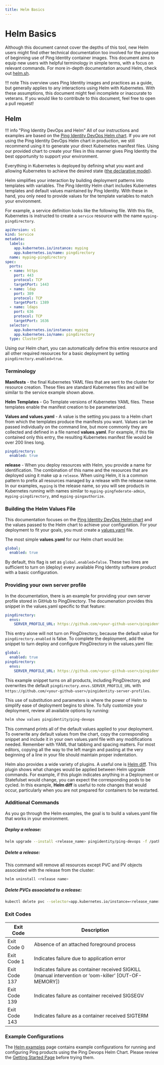 ```yaml
---
title: Helm Basics
---
```


# Helm Basics

Although this document cannot cover the depths of this tool, new Helm users might find other technical documentation too involved for the purpose of beginning use of Ping Identity container images. This document aims to equip new users with helpful terminology in simple terms, with a focus on relevant commands. For more in-depth documentation around Helm, check out [helm.sh](https://helm.sh).

!!! note
    This overview uses Ping Identity images and practices as a guide, but generally applies to any interactions using Helm with Kubernetes. With these assumptions, this document might feel incomplete or inaccurate to veterans. If you would like to contribute to this document, feel free to open a pull request!

## Helm

!!! info "Ping Identity DevOps and Helm"
    All of our instructions and examples are based on the [Ping Identity DevOps Helm chart](https://helm.pingidentity.com). If you are not using the Ping Identity DevOps Helm chart in production, we still recommend using it to generate your direct Kubernetes manifest files. Using our provided chart to create your files in this manner gives Ping Identity the best opportunity to support your environment.

Everything in Kubernetes is deployed by defining what you want and allowing Kubernetes to achieve the desired state ([the declarative model](https://kubernetes.io/docs/tasks/manage-kubernetes-objects/declarative-config/)).

Helm simplifies your interaction by building deployment patterns into templates with variables. The Ping Identity Helm chart includes Kubernetes templates and default values maintained by Ping Identity. With these in hand, you only need to provide values for the template variables to match your environment.

For example, a service definition looks like the following file. With this file, Kubernetes is instructed to create a `service` resource with the name `myping-pingdirectory`.

```yaml
apiVersion: v1
kind: Service
metadata:
  labels:
    app.kubernetes.io/instance: myping
    app.kubernetes.io/name: pingdirectory
  name: myping-pingdirectory
spec:
  ports:
  - name: https
    port: 443
    protocol: TCP
    targetPort: 1443
  - name: ldap
    port: 389
    protocol: TCP
    targetPort: 1389
  - name: ldaps
    port: 636
    protocol: TCP
    targetPort: 1636
  selector:
    app.kubernetes.io/instance: myping
    app.kubernetes.io/name: pingdirectory
  type: ClusterIP
```

Using our Helm chart, you can automatically define this entire resource and all other required resources for a basic deployment by setting `pingdirectory.enabled=true`.

### Terminology

**Manifests** - the final Kubernetes YAML files that are sent to the cluster for resource creation. These files are standard Kubernetes files and will be similar to the service example shown above.

**Helm Templates** - Go Template versions of Kubernetes YAML files. These templates enable the manifest creation to be parameterized.

**Values and values.yaml** - A value is the setting you pass to a Helm chart from which the templates produce the manifests you want. Values can be passed individually on the command line, but more commonly they are collected and defined in a file named **values.yaml**. For example, if this file contained only this entry, the resulting Kubernetes manifest file would be over 200 lines long.


  ```yaml
  pingdirectory:
    enabled: true
  ```

**release** - When you deploy resources with Helm, you provide a name for identification. The combination of this name and the resources that are deployed using it make up a `release`. When using Helm, it is a common pattern to prefix all resources managed by a release with the release name. In our examples, `myping` is the release name, so you will see products in Kubernetes running with names similar to `myping-pingfederate-admin`, `myping-pingdirectory`, and `myping-pingauthorize`.

### Building the Helm Values File

This documentation focuses on the [Ping Identity DevOps Helm chart](https://github.com/pingidentity/helm-charts) and the values passed to the Helm chart to achieve your configuration. For your deployment to fit your goals, you must create a [values.yaml](https://helm.sh/docs/chart_template_guide/values_files/) file.

The most simple **values.yaml** for our Helm chart would be:

```yaml
global:
  enabled: true
```

By default, this flag is set as `global.enabled=false`. These two lines are sufficient to turn on (deploy) every available Ping Identity software product with a basic configuration.

### Providing your own server profile

In the documentation, there is an example for providing your own server profile stored in GitHub to PingDirectory.  The documenation provides this snippet in the values.yaml specific to that feature:

```yaml
pingdirectory:
  envs:
    SERVER_PROFILE_URL: https://github.com/<your-github-user>/pingidentity-server-profiles
```

This entry alone will not turn on PingDirectory, because the default value for `pingdirectory.enabled` is false. To complete the deployment, add the snippet to turn deploy and configure PingDirectory in the values.yaml file:

```yaml
global:
  enabled: true
pingdirectory:
  envs:
    SERVER_PROFILE_URL: https://github.com/<your-github-user>/pingidentity-server-profiles
```

This example snippet turns on all products, including PingDirectory, and overwrites the default `pingdirectory.envs.SERVER_PROFILE_URL` with `https://github.com/<your-github-user>/pingidentity-server-profiles`.

This use of substitution and parameters is where the power of Helm to simplify ease of deployment begins to shine. To fully customize your deployment, review all available options by running:

  ```sh
  helm show values pingidentity/ping-devops
  ```

This command prints all of the default values applied to your deployment. To overwrite any default values from the chart, copy the corresponding snippet and include it in your own values.yaml file with any modifications needed. Remember with YAML that tabbing and spacing matters. For most editors, copying all the way to the left margin and pasting at the very beginning of a line in your file should maintain proper indentation.

Helm also provides a wide variety of plugins. A useful one is [Helm diff](https://github.com/databus23/helm-diff).  This plugin shows what changes would be applied between Helm upgrade commands. For example, if this plugin indicates anything in a Deployment or Statefulset would change, you can expect the corresponding pods to be cycled. In this example, **Helm diff** is useful to note changes that would occur, particularly when you are not prepared for containers to be restarted.

### Additional Commands

As you go through the Helm examples, the goal is to build a values.yaml file that works in your environment.

##### Deploy a release:

  ```sh
  helm upgrade --install <release_name> pingidentity/ping-devops -f /path/to/values.yaml
  ```

##### Delete a release:

This command will remove all resources except PVC and PV objects associated with the release from the cluster:

  ```sh
  helm uninstall <release name>
  ```

##### Delete PVCs associated to a release:

  ```sh
  kubectl delete pvc --selector=app.kubernetes.io/instance=<release_name>
  ```

### Exit Codes

| Exit Code | Description |
|---|---|
| Exit Code 0 | Absence of an attached foreground process|
| Exit Code 1 | Indicates failure due to application error |
| Exit Code 137 | Indicates failure as container received SIGKILL (manual intervention or ‘oom-killer’ [OUT-OF-MEMORY]) |
| Exit Code 139 | Indicates failure as container received SIGSEGV |
| Exit Code 143 | Indicates failure as a container received SIGTERM |

### Example Configurations

The [Helm examples](../deployment/deployHelm.md) page contains example configurations for running and configuring Ping products using the Ping Devops Helm Chart. Please review the [Getting Started Page](../get-started/introduction.md) before trying them.